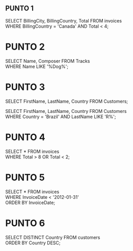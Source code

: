 ## PUNTO 1
SELECT BillingCity, BillingCountry, Total FROM invoices<br />
WHERE BillingCountry = 'Canada' AND Total < 4;

# PUNTO 2
SELECT Name, Composer FROM Tracks<br />
WHERE Name LIKE '%Dog%';

# PUNTO 3
SELECT FirstName, LastName, Country FROM Customers;

SELECT FirstName, LastName, Country FROM Customers<br />
WHERE Country = 'Brazil' AND LastName LIKE 'R%';

# PUNTO 4
SELECT * FROM invoices<br />
WHERE Total > 8 OR Total < 2; 

# PUNTO 5
SELECT * FROM invoices<br />
WHERE InvoiceDate < '2012-01-31'<br />
ORDER BY InvoiceDate;

# PUNTO 6
SELECT DISTINCT Country FROM customers<br />
ORDER BY Country DESC;

